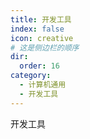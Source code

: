 ```yaml
---
title: 开发工具
index: false
icon: creative
# 这是侧边栏的顺序
dir:
  order: 16
category:
  - 计算机通用
  - 开发工具
---
```


开发工具

